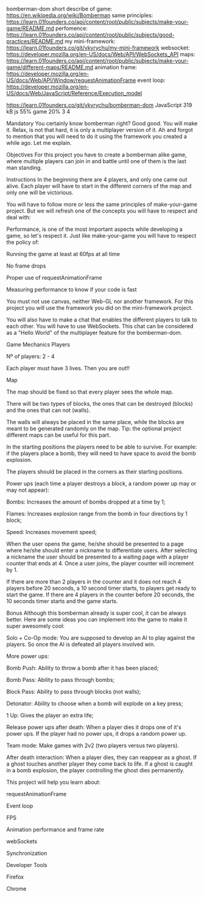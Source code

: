 bomberman-dom
short describe of game: https://en.wikipedia.org/wiki/Bomberman
same principles: https://learn.01founders.co/api/content/root/public/subjects/make-your-game/README.md
perfomence: https://learn.01founders.co/api/content/root/public/subjects/good-practices/README.md
my mini-framework: https://learn.01founders.co/git/vkyrychu/my-mini-framework
websocket: https://developer.mozilla.org/en-US/docs/Web/API/WebSockets_API
maps: https://learn.01founders.co/api/content/root/public/subjects/make-your-game/different-maps/README.md
animation frame: https://developer.mozilla.org/en-US/docs/Web/API/Window/requestAnimationFrame
event loop: https://developer.mozilla.org/en-US/docs/Web/JavaScript/Reference/Execution_model


https://learn.01founders.co/git/vkyrychu/bomberman-dom
JavaScript
319 kB
js
55%
game
20%
3
4


Mandatory
You certainly know bomberman right? Good good. You will make it. Relax, is not that hard, it is only a multiplayer version of it. Ah and forgot to mention that you will need to do it using the framework you created a while ago. Let me explain.

Objectives
For this project you have to create a bomberman alike game, where multiple players can join in and battle until one of them is the last man standing.

Instructions
In the beginning there are 4 players, and only one came out alive. Each player will have to start in the different corners of the map and only one will be victorious.

You will have to follow more or less the same principles of make-your-game project. But we will refresh one of the concepts you will have to respect and deal with:

Performance, is one of the most important aspects while developing a game, so let's respect it.
Just like make-your-game you will have to respect the policy of:

Running the game at least at 60fps at all time

No frame drops

Proper use of requestAnimationFrame

Measuring performance to know if your code is fast

You must not use canvas, neither Web-GL nor another framework. For this project you will use the framework you did on the mini-framework project.

You will also have to make a chat that enables the different players to talk to each other. You will have to use WebSockets. This chat can be considered as a "Hello World" of the multiplayer feature for the bomberman-dom.

Game Mechanics
Players

Nº of players: 2 - 4

Each player must have 3 lives. Then you are out!!

Map

The map should be fixed so that every player sees the whole map.

There will be two types of blocks, the ones that can be destroyed (blocks) and the ones that can not (walls).

The walls will always be placed in the same place, while the blocks are meant to be generated randomly on the map. Tip: the optional project different maps can be useful for this part.

In the starting positions the players need to be able to survive. For example: if the players place a bomb, they will need to have space to avoid the bomb explosion.

The players should be placed in the corners as their starting positions.

Power ups (each time a player destroys a block, a random power up may or may not appear):

Bombs: Increases the amount of bombs dropped at a time by 1;

Flames: Increases explosion range from the bomb in four directions by 1 block;

Speed: Increases movement speed;

When the user opens the game, he/she should be presented to a page where he/she should enter a nickname to differentiate users. After selecting a nickname the user should be presented to a waiting page with a player counter that ends at 4. Once a user joins, the player counter will increment by 1.

If there are more than 2 players in the counter and it does not reach 4 players before 20 seconds, a 10 second timer starts, to players get ready to start the game.
If there are 4 players in the counter before 20 seconds, the 10 seconds timer starts and the game starts.

Bonus
Although this bomberman already is super cool, it can be always better. Here are some ideas you can implement into the game to make it super awesomely cool:

Solo + Co-Op mode: You are supposed to develop an AI to play against the players. So once the AI is defeated all players involved win.

More power ups:

Bomb Push: Ability to throw a bomb after it has been placed;

Bomb Pass: Ability to pass through bombs;

Block Pass: Ability to pass through blocks (not walls);

Detonator: Ability to choose when a bomb will explode on a key press;

1 Up: Gives the player an extra life;

Release power ups after death: When a player dies it drops one of it's power ups. If the player had no power ups, it drops a random power up.

Team mode: Make games with 2v2 (two players versus two players).

After death interaction: When a player dies, they can reappear as a ghost. If a ghost touches another player they come back to life. If a ghost is caught in a bomb explosion, the player controlling the ghost dies permanently.

This project will help you learn about:

requestAnimationFrame

Event loop

FPS

Animation performance and frame rate

webSockets

Synchronization

Developer Tools

Firefox

Chrome